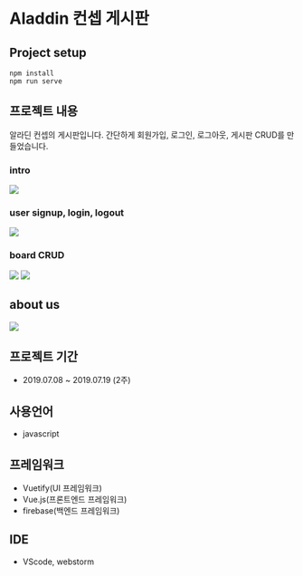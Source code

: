 # Aladdin 컨셉 게시판

## Project setup
```
npm install
npm run serve
```

## 프로젝트 내용

알라딘 컨셉의 게시판입니다. 간단하게 회원가입, 로그인, 로그아웃, 게시판 CRUD를 만들었습니다.

### intro

![](https://imgur.com/rwaTgFK)

### user signup, login, logout

![](https://imgur.com/lsZ4gba)

### board CRUD

![](https://imgur.com/FtPwfYF)
![](https://imgur.com/z1NAlm7)

## about us
![](https://imgur.com/0JqHiST)

## 프로젝트 기간

* 2019.07.08 ~ 2019.07.19 (2주)

## 사용언어

* javascript

## 프레임워크

* Vuetify(UI 프레임워크)
* Vue.js(프론트엔드 프레임워크)
* firebase(백엔드 프레임워크)

## IDE

* VScode, webstorm


